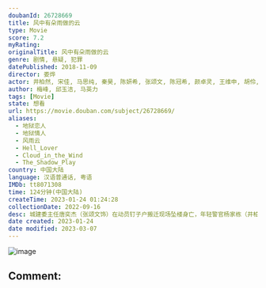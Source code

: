 ```yaml
---
doubanId: 26728669
title: 风中有朵雨做的云
type: Movie
score: 7.2
myRating: 
originalTitle: 风中有朵雨做的云
genre: 剧情, 悬疑, 犯罪
datePublished: 2018-11-09
director: 娄烨
actor: 井柏然, 宋佳, 马思纯, 秦昊, 陈妍希, 张颂文, 陈冠希, 颜卓灵, 王维申, 胡伶, 黄伊凡, 陈伟榕, 单宝中, 梁致力, 罗义民, 郭佳, 牛钸斯, 姜昕
author: 梅峰, 邱玉洁, 马英力
tags: [Movie]
state: 想看
url: https://movie.douban.com/subject/26728669/
aliases:
  - 地狱恋人
  - 地狱情人
  - 风雨云
  - Hell_Lover
  - Cloud_in_the_Wind
  - The_Shadow_Play
country: 中国大陆
language: 汉语普通话, 粤语
IMDb: tt8071308
time: 124分钟(中国大陆)
createTime: 2023-01-24 01:24:28
collectionDate: 2022-09-16
desc: 城建委主任唐奕杰（张颂文饰）在动员钉子户搬迁现场坠楼身亡，年轻警官杨家栋（井柏然饰）负责调查此案，因此结识了唐奕杰的妻子林慧（宋佳饰）和女儿唐小诺（马思纯饰）。通过唐小诺，杨家栋得知唐奕杰和林...
date created: 2023-01-24
date modified: 2023-03-07
---
```


![image](p2552495737.jpg)

Comment:
---
